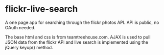 # flickr-live-search
A one page app for searching through the flickr photos API. API is public, no OAuth needed. 

The base html and css is from teamtreehouse.com. AJAX is used to pull JSON data from the flickr API and live search is implemented using the  jQuery keyup() method. 
